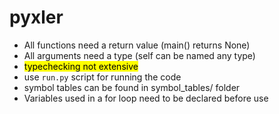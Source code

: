 # pyxler
- All functions need a return value (main() returns None)
- All arguments need a type (self can be named any type)
- <mark> typechecking not extensive </mark>
- use `run.py` script for running the code
- symbol tables can be found in symbol_tables/ folder
- Variables used in a for loop need to be declared before use
